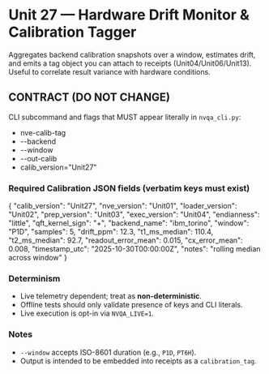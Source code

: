# Unit 27 — Hardware Drift Monitor & Calibration Tagger

Aggregates backend calibration snapshots over a window, estimates drift, and emits a tag object you can attach to receipts (Unit04/Unit06/Unit13). Useful to correlate result variance with hardware conditions.

## CONTRACT (DO NOT CHANGE)
CLI subcommand and flags that MUST appear literally in `nvqa_cli.py`:
- nve-calib-tag
- --backend
- --window
- --out-calib
- calib_version="Unit27"

### Required Calibration JSON fields (verbatim keys must exist)
{
  "calib_version": "Unit27",
  "nve_version": "Unit01",
  "loader_version": "Unit02",
  "prep_version": "Unit03",
  "exec_version": "Unit04",
  "endianness": "little",
  "qft_kernel_sign": "+",
  "backend_name": "ibm_torino",
  "window": "P1D",
  "samples": 5,
  "drift_ppm": 12.3,
  "t1_ms_median": 110.4,
  "t2_ms_median": 92.7,
  "readout_error_mean": 0.015,
  "cx_error_mean": 0.008,
  "timestamp_utc": "2025-10-30T00:00:00Z",
  "notes": "rolling median across window"
}

### Determinism
- Live telemetry dependent; treat as **non-deterministic**.
- Offline tests should only validate presence of keys and CLI literals.
- Live execution is opt-in via `NVQA_LIVE=1`.

### Notes
- `--window` accepts ISO-8601 duration (e.g., `P1D`, `PT6H`).
- Output is intended to be embedded into receipts as a `calibration_tag`.
